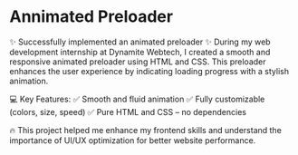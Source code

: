 # Annimated Preloader
✨ Successfully implemented an animated preloader ✨
During my web development internship at Dynamite Webtech, I created a smooth and responsive animated preloader using HTML and CSS. This preloader enhances the user experience by indicating loading progress with a stylish animation.

💻 Key Features:
✅ Smooth and fluid animation
✅ Fully customizable (colors, size, speed)
✅ Pure HTML and CSS – no dependencies

🔥 This project helped me enhance my frontend skills and understand the importance of UI/UX optimization for better website performance.
